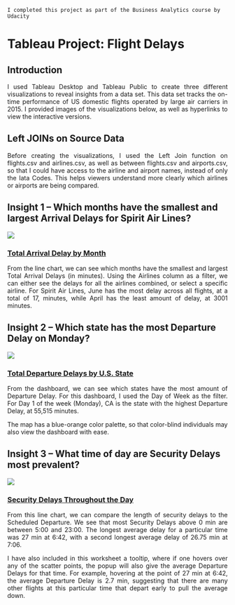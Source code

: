 ```
I completed this project as part of the Business Analytics course by Udacity
```
# Tableau Project: Flight Delays

## Introduction
<p align="justify">
I used Tableau Desktop and Tableau Public to create three different visualizations to reveal insights from a data set. This data set tracks the on-time performance of US domestic flights operated by large air carriers in 2015. I provided images of the visualizations below, as well as hyperlinks to view the interactive versions.
</p>

## Left JOINs on Source Data
<p align="justify">
Before creating the visualizations, I used the Left Join function on flights.csv and airlines.csv, as well as between flights.csv and airports.csv, so that I could have access to the airline and airport names, instead of only the Iata Codes. This helps viewers understand more clearly which airlines or airports are being compared.
</p>

## Insight 1 – Which months have the smallest and largest Arrival Delays for Spirit Air Lines?
<div class='tableauPlaceholder' id='viz1614798066164' style='position: relative'><noscript><a href='#'><img alt=' ' src='https:&#47;&#47;public.tableau.com&#47;static&#47;images&#47;Ar&#47;ArrivalDelaysbyMonth&#47;Sheet1&#47;1_rss.png' style='border: none' /></a></noscript><object class='tableauViz'  style='display:none;'><param name='host_url' value='https%3A%2F%2Fpublic.tableau.com%2F' /> <param name='embed_code_version' value='3' /> <param name='site_root' value='' /><param name='name' value='ArrivalDelaysbyMonth&#47;Sheet1' /><param name='tabs' value='no' /><param name='toolbar' value='yes' /><param name='static_image' value='https:&#47;&#47;public.tableau.com&#47;static&#47;images&#47;Ar&#47;ArrivalDelaysbyMonth&#47;Sheet1&#47;1.png' /> <param name='animate_transition' value='yes' /><param name='display_static_image' value='yes' /><param name='display_spinner' value='yes' /><param name='display_overlay' value='yes' /><param name='display_count' value='yes' /><param name='language' value='en' /></object></div>      

### <a href="https://public.tableau.com/profile/tony.liao#!/vizhome/ArrivalDelaysbyMonth/Sheet1">Total Arrival Delay by Month</a>
<p align="justify">
From the line chart, we can see which months have the smallest and largest Total Arrival Delays (in minutes). Using the Airlines column as a filter, we can either see the delays for all the airlines combined, or select a specific airline. For Spirit Air Lines, June has the most delay across all flights, at a total of 17, minutes, while April has the least amount of delay, at 3001 minutes.
</p>

## Insight 2 – Which state has the most Departure Delay on Monday?
<div class='tableauPlaceholder' id='viz1614797865181' style='position: relative'><noscript><a href='#'><img alt=' ' src='https:&#47;&#47;public.tableau.com&#47;static&#47;images&#47;To&#47;TotalDepartureDelaysinU_S_States&#47;Dashboard1&#47;1_rss.png' style='border: none' /></a></noscript><object class='tableauViz'  style='display:none;'><param name='host_url' value='https%3A%2F%2Fpublic.tableau.com%2F' /> <param name='embed_code_version' value='3' /> <param name='site_root' value='' /><param name='name' value='TotalDepartureDelaysinU_S_States&#47;Dashboard1' /><param name='tabs' value='no' /><param name='toolbar' value='yes' /><param name='static_image' value='https:&#47;&#47;public.tableau.com&#47;static&#47;images&#47;To&#47;TotalDepartureDelaysinU_S_States&#47;Dashboard1&#47;1.png' /> <param name='animate_transition' value='yes' /><param name='display_static_image' value='yes' /><param name='display_spinner' value='yes' /><param name='display_overlay' value='yes' /><param name='display_count' value='yes' /><param name='language' value='en' /></object></div>    

### <a href="https://public.tableau.com/profile/tony.liao#!/vizhome/TotalDepartureDelaysinU_S_States/Dashboard1">Total Departure Delays by U.S. State</a>

<p align="justify">
From the dashboard, we can see which states have the most amount of Departure Delay. For this
dashboard, I used the Day of Week as the filter. For Day 1 of the week (Monday), CA is the state with the
highest Departure Delay, at 55,515 minutes.
</p>

<p align="justify">
The map has a blue-orange color palette, so that color-blind individuals may also view the dashboard with
ease.
</p>

## Insight 3 – What time of day are Security Delays most prevalent?
<div class='tableauPlaceholder' id='viz1614798014671' style='position: relative'><noscript><a href='#'><img alt=' ' src='https:&#47;&#47;public.tableau.com&#47;static&#47;images&#47;Se&#47;SecurityDelaysThroughouttheDay&#47;Sheet4&#47;1_rss.png' style='border: none' /></a></noscript><object class='tableauViz'  style='display:none;'><param name='host_url' value='https%3A%2F%2Fpublic.tableau.com%2F' /> <param name='embed_code_version' value='3' /> <param name='site_root' value='' /><param name='name' value='SecurityDelaysThroughouttheDay&#47;Sheet4' /><param name='tabs' value='no' /><param name='toolbar' value='yes' /><param name='static_image' value='https:&#47;&#47;public.tableau.com&#47;static&#47;images&#47;Se&#47;SecurityDelaysThroughouttheDay&#47;Sheet4&#47;1.png' /> <param name='animate_transition' value='yes' /><param name='display_static_image' value='yes' /><param name='display_spinner' value='yes' /><param name='display_overlay' value='yes' /><param name='display_count' value='yes' /><param name='language' value='en' /></object></div>              

### <a href="https://public.tableau.com/profile/tony.liao#!/vizhome/SecurityDelaysThroughouttheDay/Sheet4">Security Delays Throughout the Day</a>
<p align="justify">
From this line chart, we can compare the length of security delays to the Scheduled Departure. We see
that most Security Delays above 0 min are between 5:00 and 23:00. The longest average delay for a
particular time was 27 min at 6:42, with a second longest average delay of 26.75 min at 7:06.
</p>
<p align="justify">
I have also included in this worksheet a tooltip, where if one hovers over any of the scatter points, the
popup will also give the average Departure Delays for that time. For example, hovering at the point of 27
min at 6:42, the average Departure Delay is 2.7 min, suggesting that there are many other flights at this
particular time that depart early to pull the average down.
</p>

